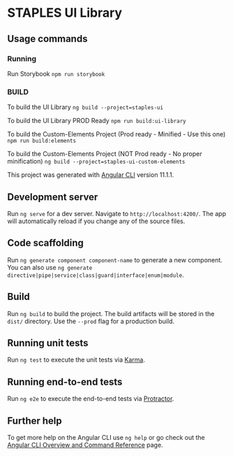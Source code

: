 # STAPLES UI Library

## Usage commands

### Running

Run Storybook
`npm run storybook`
### BUILD

To build the UI Library
`ng build --project=staples-ui`

To build the UI Library PROD Ready
`npm run build:ui-library`

To build the Custom-Elements Project (Prod ready - Minified -  Use this one)
`npm run build:elements`

To build the Custom-Elements Project (NOT Prod ready - No proper minification)
`ng build --project=staples-ui-custom-elements`

This project was generated with [Angular CLI](https://github.com/angular/angular-cli) version 11.1.1.

## Development server

Run `ng serve` for a dev server. Navigate to `http://localhost:4200/`. The app will automatically reload if you change any of the source files.

## Code scaffolding

Run `ng generate component component-name` to generate a new component. You can also use `ng generate directive|pipe|service|class|guard|interface|enum|module`.

## Build

Run `ng build` to build the project. The build artifacts will be stored in the `dist/` directory. Use the `--prod` flag for a production build.

## Running unit tests

Run `ng test` to execute the unit tests via [Karma](https://karma-runner.github.io).

## Running end-to-end tests

Run `ng e2e` to execute the end-to-end tests via [Protractor](http://www.protractortest.org/).

## Further help

To get more help on the Angular CLI use `ng help` or go check out the [Angular CLI Overview and Command Reference](https://angular.io/cli) page.
